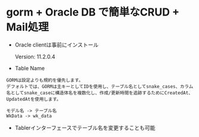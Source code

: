 # gorm + Oracle DB で簡単なCRUD + Mail処理

- Oracle clientは事前にインストール

  Version: 11.2.0.4

- Table Name

```text
GORMは設定よりも規約を優先します。
デフォルトでは、GORMは主キーとしてIDを使用し、テーブル名としてsnake_cases、カラム名としてsnake_caseに構造体名を複数化し、作成/更新時間を追跡するためにCreatedAt、UpdatedAtを使用します。

モデル名 -> テーブル名
WkData -> wk_data
```

- Tablerインターフェースでテーブル名を変更することも可能